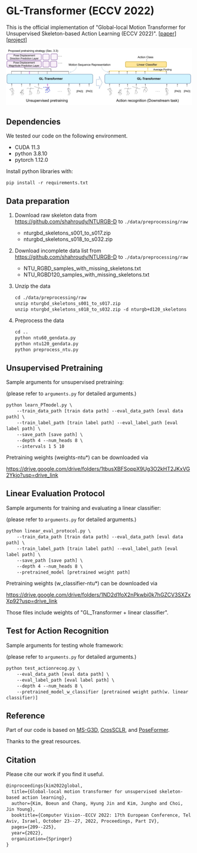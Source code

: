 # GL-Transformer (ECCV 2022)

This is the official implementation of "Global-local Motion Transformer for Unsupervised Skeleton-based Action Learning (ECCV 2022)". [[paper]](https://arxiv.org/abs/2207.06101) [[project]](https://boeun-kim.github.io/)




![framework](https://github.com/Boeun-Kim/GL-Transformer/blob/main/figures/framework.jpg)



 ## Dependencies

We tested our code on the following environment.

- CUDA 11.3
- python 3.8.10
- pytorch 1.12.0

Install python libraries with:

```
pip install -r requirements.txt
```



## Data preparation

1. Download raw skeleton data from https://github.com/shahroudy/NTURGB-D to `./data/preprocessing/raw`

   - nturgbd_skeletons_s001_to_s017.zip
   - nturgbd_skeletons_s018_to_s032.zip

2. Download incomplete data list from  https://github.com/shahroudy/NTURGB-D to `./data/preprocessing/raw`

   - NTU_RGBD_samples_with_missing_skeletons.txt
   - NTU_RGBD120_samples_with_missing_skeletons.txt

3. Unzip the data

   ```
   cd ./data/preprocessing/raw
   unzip nturgbd_skeletons_s001_to_s017.zip
   unzip nturgbd_skeletons_s018_to_s032.zip -d nturgb+d120_skeletons
   ```

4. Preprocess the data

   ```
   cd ..
   python ntu60_gendata.py
   python ntu120_gendata.py
   python preprocess_ntu.py
   ```

 

## Unsupervised Pretraining

Sample arguments for unsupervised pretraining:

(please refer to `arguments.py` for detailed arguments.)

```
python learn_PTmodel.py \
    --train_data_path [train data path] --eval_data_path [eval data path] \
    --train_label_path [train label path] --eval_label_path [eval label path] \
    --save_path [save path] \
    --depth 4 --num_heads 8 \
    --intervals 1 5 10
```

Pretraining weights (weights-ntu*) can be downloaded via 

https://drive.google.com/drive/folders/1tbusXBFSoppX9Ug3O2kHT2JKxVG2Ykjo?usp=drive_link




## Linear Evaluation Protocol

Sample arguments for training and evaluating a linear classifier:

(please refer to `arguments.py` for detailed arguments.)

```
python linear_eval_protocol.py \
    --train_data_path [train data path] --eval_data_path [eval data path] \
    --train_label_path [train label path] --eval_label_path [eval label path] \
    --save_path [save path] \
    --depth 4 --num_heads 8 \
    --pretrained_model [pretrained weight path]
```

Pretraining weights (w_classifier-ntu*) can be downloaded via 

https://drive.google.com/drive/folders/1ND2d1foX2nPkwbi0k7hGZCV3SXZxXp92?usp=drive_link


Those files include weights of "GL_Transformer + linear classifier".



## Test for Action Recognition

Sample arguments for testing whole framework:

(please refer to `arguments.py` for detailed arguments.)

```
python test_actionrecog.py \
    --eval_data_path [eval data path] \
    --eval_label_path [eval label path] \
    --depth 4 --num_heads 8 \
    --pretrained_model_w_classifier [pretrained weight path(w. linear classifier)]
```



## Reference

Part of our code is based on [MS-G3D](https://github.com/kenziyuliu/MS-G3D), [CrosSCLR](https://github.com/LinguoLi/CrosSCLR), and [PoseFormer](https://github.com/zczcwh/PoseFormer).

Thanks to the great resources.



## Citation

Please cite our work if you find it useful.

```
@inproceedings{kim2022global,
  title={Global-local motion transformer for unsupervised skeleton-based action learning},
  author={Kim, Boeun and Chang, Hyung Jin and Kim, Jungho and Choi, Jin Young},
  booktitle={Computer Vision--ECCV 2022: 17th European Conference, Tel Aviv, Israel, October 23--27, 2022, Proceedings, Part IV},
  pages={209--225},
  year={2022},
  organization={Springer}
}
```

